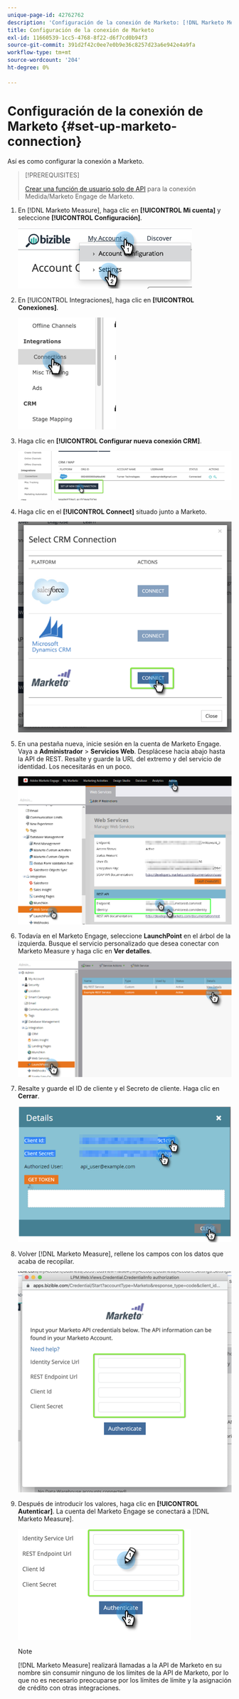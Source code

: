 ```yaml
---
unique-page-id: 42762762
description: 'Configuración de la conexión de Marketo: [!DNL Marketo Measure] - Documentación del producto'
title: Configuración de la conexión de Marketo
exl-id: 11660539-1cc5-4768-8f22-d6f7cd0b94f3
source-git-commit: 391d2f42c0ee7e0b9e36c8257d23a6e942e4a9fa
workflow-type: tm+mt
source-wordcount: '204'
ht-degree: 0%

---
```


# Configuración de la conexión de Marketo {#set-up-marketo-connection}

Así es como configurar la conexión a Marketo.

>[!PREREQUISITES]
>
>[Crear una función de usuario solo de API](https://experienceleague.adobe.com/docs/marketo/using/product-docs/administration/users-and-roles/create-an-api-only-user.html) para la conexión Medida/Marketo Engage de Marketo.

1. En [!DNL Marketo Measure], haga clic en **[!UICONTROL Mi cuenta]** y seleccione **[!UICONTROL Configuración]**.

   ![](assets/set-up-marketo-connection-1.png)

1. En [!UICONTROL Integraciones], haga clic en **[!UICONTROL Conexiones]**.

   ![](assets/set-up-marketo-connection-2.png)

1. Haga clic en **[!UICONTROL Configurar nueva conexión CRM]**.

   ![](assets/set-up-marketo-connection-3.png)

1. Haga clic en el **[!UICONTROL Connect]** situado junto a Marketo.

   ![](assets/set-up-marketo-connection-4.png)

1. En una pestaña nueva, inicie sesión en la cuenta de Marketo Engage. Vaya a **Administrador** > **Servicios Web**. Desplácese hacia abajo hasta la API de REST. Resalte y guarde la URL del extremo y del servicio de identidad. Los necesitarás en un poco.

   ![](assets/set-up-marketo-connection-5.png)

1. Todavía en el Marketo Engage, seleccione **LaunchPoint** en el árbol de la izquierda. Busque el servicio personalizado que desea conectar con Marketo Measure y haga clic en **Ver detalles**.

   ![](assets/set-up-marketo-connection-6.png)

1. Resalte y guarde el ID de cliente y el Secreto de cliente. Haga clic en **Cerrar**.

   ![](assets/set-up-marketo-connection-7.png)

1. Volver [!DNL Marketo Measure], rellene los campos con los datos que acaba de recopilar.

   ![](assets/set-up-marketo-connection-8.png)

1. Después de introducir los valores, haga clic en **[!UICONTROL Autenticar]**. La cuenta del Marketo Engage se conectará a [!DNL Marketo Measure].

   ![](assets/set-up-marketo-connection-9.png)

   >[!NOTE]
   >
   >[!DNL Marketo Measure] realizará llamadas a la API de Marketo en su nombre sin consumir ninguno de los límites de la API de Marketo, por lo que no es necesario preocuparse por los límites de límite y la asignación de crédito con otras integraciones.
